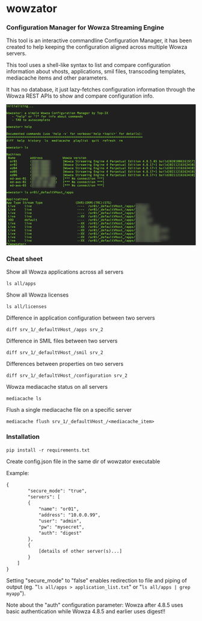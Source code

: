 # wowzator
### Configuration Manager for Wowza Streaming Engine

This tool is an interactive commandline Configuration Manager, it has been created to help keeping the configuration aligned across multiple Wowza servers.

This tool uses a shell-like syntax to list and compare configuration information about vhosts, applications, smil files, transcoding templates, mediacache items and other parameters.

It has no database, it just lazy-fetches configuration information through the Wowza REST APIs to show and compare configuration info.

![Wowzator Screenshot](wowzator-screenshot.png)

### Cheat sheet
Show all Wowza applications across all servers

	ls all/apps
	
Show all Wowza licenses

	ls all/licenses
	
Difference in application configuration between two servers

	diff srv_1/_defaultVHost_/apps srv_2

Difference in SMIL files between two servers

	diff srv_1/_defaultVHost_/smil srv_2

Differences between properties on two servers

	diff srv_1/_defaultVHost_/configuration srv_2
	
Wowza mediacache status on all servers

	mediacache ls
	
Flush a single mediacache file on a specific server

	mediacache flush srv_1/_defaultVHost_/<mediacache_item>

### Installation
	pip install -r requirements.txt

Create config.json file in the same dir of wowzator executable

Example:

	{
        	"secure_mode": "true",
        	"servers": [
			{
				"name": "or01",
				"address": "10.0.0.99",
				"user": "admin",
				"pw": "mysecret",
				"auth": "digest"
			},
			{
				[details of other server(s)...]
			}
		]
	}



Setting "secure_mode" to "false" enables redirection to file and piping of output (eg. "`ls all/apps > application_list.txt`" or "`ls all/apps | grep myapp`").

Note about the "auth" configuration parameter: Wowza after 4.8.5 uses basic authentication while Wowza 4.8.5 and earlier uses digest!!



  

